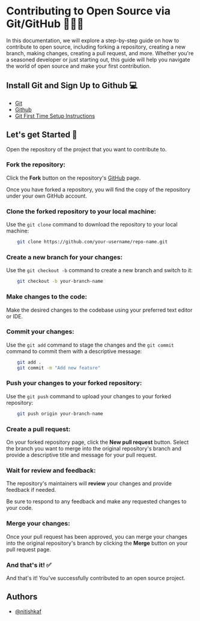 
# Contributing to Open Source via Git/GitHub 👨🏻‍💻

In this documentation, we will explore a step-by-step guide on how to contribute to open source, including forking a repository, creating a new branch, making changes, creating a pull request, and more. Whether you're a seasoned developer or just starting out, this guide will help you navigate the world of open source and make your first contribution.
## Install Git and Sign Up to Github 💻

- [Git](https://git-scm.com/)
- [Github](https://github.com/)
- [Git First Time Setup Instructions](https://git-scm.com/book/en/v2/Getting-Started-First-Time-Git-Setup)

## Let's get Started 🏁

Open the repository of the project that you want to contribute to.

### Fork the repository:
Click the **Fork** button on the repository's [GitHub](https://github.com/) page.

Once you have forked a repository, you will find the copy of the repository under your own GitHub account.

### Clone the forked repository to your local machine:

Use the `git clone` command to download the repository to your local machine:

```bash
    git clone https://github.com/your-username/repo-name.git
```

### Create a new branch for your changes:

Use the `git checkout -b` command to create a new branch and switch to it:

```bash
    git checkout -b your-branch-name
```

### Make changes to the code:

Make the desired changes to the codebase using your preferred text editor or IDE.

### Commit your changes:

Use the `git add` command to stage the changes and the `git commit` command to commit them with a descriptive message:

```bash
    git add .
    git commit -m "Add new feature"
```

### Push your changes to your forked repository:

Use the `git push` command to upload your changes to your forked repository:

```bash
    git push origin your-branch-name
```

### Create a pull request:

On your forked repository page, click the **New pull request** button. Select the branch you want to merge into the original repository's branch and provide a descriptive title and message for your pull request.


### Wait for review and feedback:

The repository's maintainers will **review** your changes and provide feedback if needed.

Be sure to respond to any feedback and make any requested changes to your code.

### Merge your changes:

Once your pull request has been approved, you can merge your changes into the original repository's branch by clicking the **Merge** button on your pull request page.

### And that's it! ✅

And that's it! You've successfully contributed to an open source project.
## Authors

- [@nitishkaf](https://www.github.com/nitishkaf)

